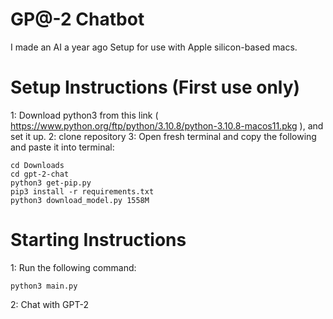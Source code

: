 # GP@-2 Chatbot
I made an AI a year ago
Setup for use with Apple silicon-based macs. 

# Setup Instructions (First use only)
1: Download python3 from this link ( https://www.python.org/ftp/python/3.10.8/python-3.10.8-macos11.pkg ), and set it up. 
2: clone repository
3: Open fresh terminal and copy the following and paste it into terminal:

```
cd Downloads
cd gpt-2-chat
python3 get-pip.py
pip3 install -r requirements.txt
python3 download_model.py 1558M
```

# Starting Instructions
1: Run the following command:
```
python3 main.py
```
2: Chat with GPT-2
